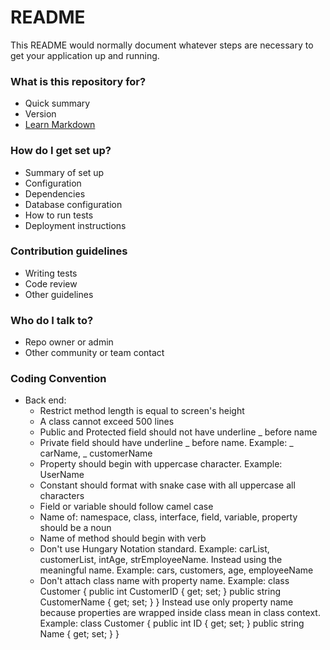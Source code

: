 # README #

This README would normally document whatever steps are necessary to get your application up and running.

### What is this repository for? ###

* Quick summary
* Version
* [Learn Markdown](https://bitbucket.org/tutorials/markdowndemo)

### How do I get set up? ###

* Summary of set up
* Configuration
* Dependencies
* Database configuration
* How to run tests
* Deployment instructions

### Contribution guidelines ###

* Writing tests
* Code review
* Other guidelines

### Who do I talk to? ###

* Repo owner or admin
* Other community or team contact

### Coding Convention ###
* Back end:
  - Restrict method length is equal to screen's height
  - A class cannot exceed 500 lines
  - Public and Protected field should not have underline _ before name
  - Private field should have underline _ before name. Example: _ carName, _ customerName
  - Property should begin with uppercase character. Example: UserName
  - Constant should format with snake case with all uppercase all characters
  - Field or variable should follow camel case
  - Name of: namespace, class, interface, field, variable, property should be a noun
  - Name of method should begin with verb
  - Don't use Hungary Notation standard. Example: carList, customerList, intAge, strEmployeeName.
    Instead using the meaningful name. Example: cars, customers, age, employeeName
  - Don't attach class name with property name. 
    Example: 
    class Customer 
    { 
      public int CustomerID { get; set; }
      public string CustomerName { get; set; }
    }
    Instead use only property name because properties are wrapped inside class mean in class context.
    Example:
    class Customer 
    { 
      public int ID { get; set; }
      public string Name { get; set; }
    }
    

